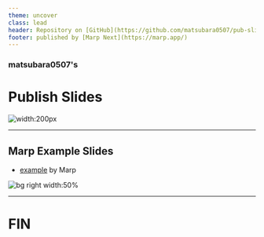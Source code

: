 ```yaml
---
theme: uncover
class: lead
header: Repository on [GitHub](https://github.com/matsubara0507/pub-slides)
footer: published by [Marp Next](https://marp.app/)
---
```


### **matsubara0507**'s
# Publish Slides

![width:200px](https://avatars0.githubusercontent.com/u/10684493?s=460&v=4)


---
<!-- class: default -->

## **Marp** Example Slides

- [example](example.md) by Marp

![bg right width:50%](https://avatars3.githubusercontent.com/u/20685754?s=200&v=4)

---

<!-- _class: invert -->

# FIN

